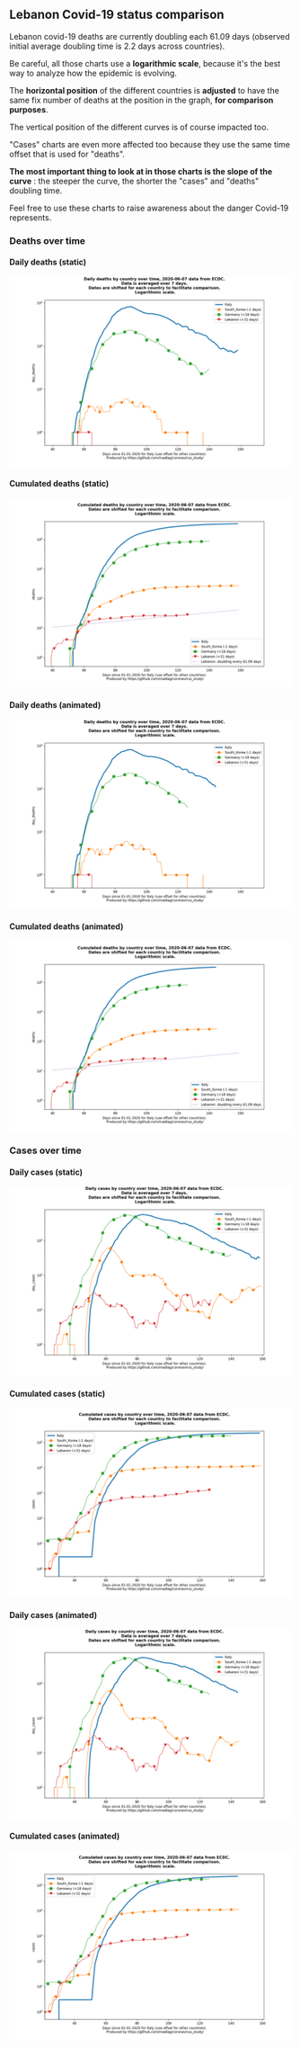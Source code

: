 ## Lebanon Covid-19 status comparison 

Lebanon covid-19 deaths are currently doubling each 61.09 days (observed initial average doubling time is 2.2 days across countries).



Be careful, all those charts use a **logarithmic scale**, because it's the best way to analyze how the epidemic is evolving.
 
The **horizontal position** of the different countries is **adjusted** to have the same fix number of deaths at the position in the graph, **for comparison purposes**.

The vertical position of the different curves is of course impacted too.

"Cases" charts are even more affected too because they use the same time offset that is used for "deaths".

**The most important thing to look at in those charts is the slope of the curve** : the steeper the curve, the shorter the "cases" and "deaths" doubling time.

Feel free to use these charts to raise awareness about the danger Covid-19 represents. 


 
### Deaths over time
 
#### Daily deaths (static)
![Lebanon covid-19 daily deaths static chart](https://raw.githubusercontent.com/madlag/coronavirus_study/master/notebooks/graphs/2020-06-07/countries/Lebanon/2020-06-07_Lebanon_day_deaths.png "Lebanon covid-19 day_deaths static chart")   
 
#### Cumulated deaths (static)
![Lebanon covid-19 cumulated deaths static chart](https://raw.githubusercontent.com/madlag/coronavirus_study/master/notebooks/graphs/2020-06-07/countries/Lebanon/2020-06-07_Lebanon_deaths.png "Lebanon covid-19 deaths static chart")   
 
#### Daily deaths (animated)
![Lebanon covid-19 daily deaths animated chart](https://raw.githubusercontent.com/madlag/coronavirus_study/master/notebooks/graphs/2020-06-07/countries/Lebanon/2020-06-07_Lebanon_day_deaths.gif "Lebanon covid-19 day_deaths animated chart")   
 
#### Cumulated deaths (animated)
![Lebanon covid-19 cumulated deaths animated chart](https://raw.githubusercontent.com/madlag/coronavirus_study/master/notebooks/graphs/2020-06-07/countries/Lebanon/2020-06-07_Lebanon_deaths.gif "Lebanon covid-19 deaths animated chart")   

 
### Cases over time
 
#### Daily cases (static)
![Lebanon covid-19 daily cases static chart](https://raw.githubusercontent.com/madlag/coronavirus_study/master/notebooks/graphs/2020-06-07/countries/Lebanon/2020-06-07_Lebanon_day_cases.png "Lebanon covid-19 day_cases static chart")   
 
#### Cumulated cases (static)
![Lebanon covid-19 cumulated cases static chart](https://raw.githubusercontent.com/madlag/coronavirus_study/master/notebooks/graphs/2020-06-07/countries/Lebanon/2020-06-07_Lebanon_cases.png "Lebanon covid-19 cases static chart")   
 
#### Daily cases (animated)
![Lebanon covid-19 daily cases animated chart](https://raw.githubusercontent.com/madlag/coronavirus_study/master/notebooks/graphs/2020-06-07/countries/Lebanon/2020-06-07_Lebanon_day_cases.gif "Lebanon covid-19 day_cases animated chart")   
 
#### Cumulated cases (animated)
![Lebanon covid-19 cumulated cases animated chart](https://raw.githubusercontent.com/madlag/coronavirus_study/master/notebooks/graphs/2020-06-07/countries/Lebanon/2020-06-07_Lebanon_cases.gif "Lebanon covid-19 cases animated chart")   

